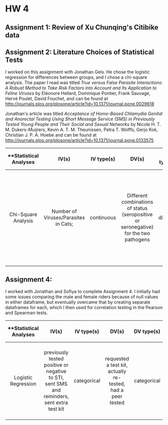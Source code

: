 # HW 4

## Assignment 1: Review of Xu Chunqing's Citibike data

## Assignment 2: Literature Choices of Statistical Tests
I worked on this assignment with Jonathan Geis. He chose the logistic regression for 
differences between groups, and I chose a chi-square analysis. The paper I read was titled *True versus False Parasite Interactions: A Robust Method to Take Risk Factors into Account and Its Application to Feline Viruses* by Eléonore Hellard, Dominique Pontier, Frank Sauvage, Hervé Poulet, David Fouchet, and can be found at http://journals.plos.org/plosone/article?id=10.1371/journal.pone.0029618

Jonathan's article was titled *Acceptance of Home-Based Chlamydia Genital and Anorectal Testing Using Short Message Service (SMS) in Previously Tested Young People and Their Social and Sexual Networks* by Nicole H. T. M. Dukers-Muijrers,  Kevin A. T. M. Theunissen,  Petra T. Wolffs,  Gerjo Kok,  Christian J. P. A. Hoebe and can be found at http://journals.plos.org/plosone/article?id=10.1371/journal.pone.0133575

| **Statistical Analyses      | IV(s)    | IV type(s)  | DV(s)  | DV type(s) | Control Var  | Control Var type |  Question to be answered | _H0_ | alpha | link to paper** |
|:--------------:|:--------------:|:------:|:---------:|:-----------:|:-----------:|:------------:|:------------------:|:-------:|:---------:|:---------|
Chi-Square Analysis  |  Number of Viruses/Parasites in Cats; | continuous | Different combinations of status (seropositive or seronegative) for the two pathogens | discrete | N/A | N/A | Do pathogen and parasite combinations increase risk (seropositive or seronegative) of virus pairing in domestic cats? | H0: Independent viruses and pathogens are equally or less likely to synergize or double associate and pair in cats possessing multiple parasite and pathogens. | N/A | http://journals.plos.org/plosone/article?id=10.1371/journal.pone.0029618 |



## Assignment 4:
I worked with Jonathan and Sofiya to complete Assignment 4. I initially had some issues comparing the male and female riders because of null values in either dataframe, but eventually overcame that by creating separate dataframes for each, which I then used for correlation testing in the Pearson and Spearman tests. 


| **Statistical Analyses      | IV(s)    | IV type(s)  | DV(s)  | DV type(s)  | Control Var  | Control Var type |  Question to be answered | _H0_ | alpha | link to paper** |
|:--------------:|:--------------:|:------:|:---------:|:-----------:|:-----------:|:------------:|:------------------:|:-------:|:---------:|:---------|
Logistic Regression |  previously tested positive or negative to STI, sent SMS and reminders, sent extra test kit| categorical | requested a test kit, actually re-tested, had a peer tested | categorical | n/a | n/a | Does communication by SMS increase response rate?, How does previous test result affect response?, Will they get their peers tested? | SMS communication has no effect on specimens' response    |  n/a   | http://journals.plos.org/plosone/article?id=10.1371/journal.pone.0133575 |

